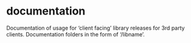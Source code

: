 # documentation
Documentation of usage for ‘client facing’ library releases for 3rd party clients. Documentation folders in the form of ‘/libname’.
